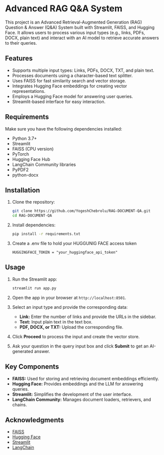 # Advanced RAG Q&A System

This project is an Advanced Retrieval-Augmented Generation (RAG) Question & Answer (Q&A) System built with Streamlit, FAISS, and Hugging Face. It allows users to process various input types (e.g., links, PDFs, DOCX, plain text) and interact with an AI model to retrieve accurate answers to their queries.

## Features

- Supports multiple input types: Links, PDFs, DOCX, TXT, and plain text.
- Processes documents using a character-based text splitter.
- Uses FAISS for fast similarity search and vector storage.
- Integrates Hugging Face embeddings for creating vector representations.
- Employs a Hugging Face model for answering user queries.
- Streamlit-based interface for easy interaction.

## Requirements

Make sure you have the following dependencies installed:

- Python 3.7+
- Streamlit
- FAISS (CPU version)
- PyTorch
- Hugging Face Hub
- LangChain Community libraries
- PyPDF2
- python-docx

## Installation

1. Clone the repository:

   ```bash
   git clone https://github.com/YogeshChebrolu/RAG-DOCUMENT-QA.git
   cd RAG-DOCUMENT-QA
   ```

2. Install dependencies:

   ```bash
   pip install -r requirements.txt
   ```

3. Create a .env file to hold your HUGGUNIG FACE access token

     ```
     HUGGINGFACE_TOKEN = "your_huggingface_api_token"
     ```

## Usage

1. Run the Streamlit app:

   ```bash
   streamlit run app.py
   ```

2. Open the app in your browser at `http://localhost:8501`.

3. Select an input type and provide the corresponding data:
   - **Link:** Enter the number of links and provide the URLs in the sidebar.
   - **Text:** Input plain text in the text box.
   - **PDF, DOCX, or TXT:** Upload the corresponding file.

4. Click **Proceed** to process the input and create the vector store.

5. Ask your question in the query input box and click **Submit** to get an AI-generated answer.


## Key Components

- **FAISS:** Used for storing and retrieving document embeddings efficiently.
- **Hugging Face:** Provides embeddings and the LLM for answering queries.
- **Streamlit:** Simplifies the development of the user interface.
- **LangChain Community:** Manages document loaders, retrievers, and chains.


## Acknowledgments

- [FAISS](https://github.com/facebookresearch/faiss)
- [Hugging Face](https://huggingface.co/)
- [Streamlit](https://streamlit.io/)
- [LangChain](https://github.com/hwchase17/langchain)
